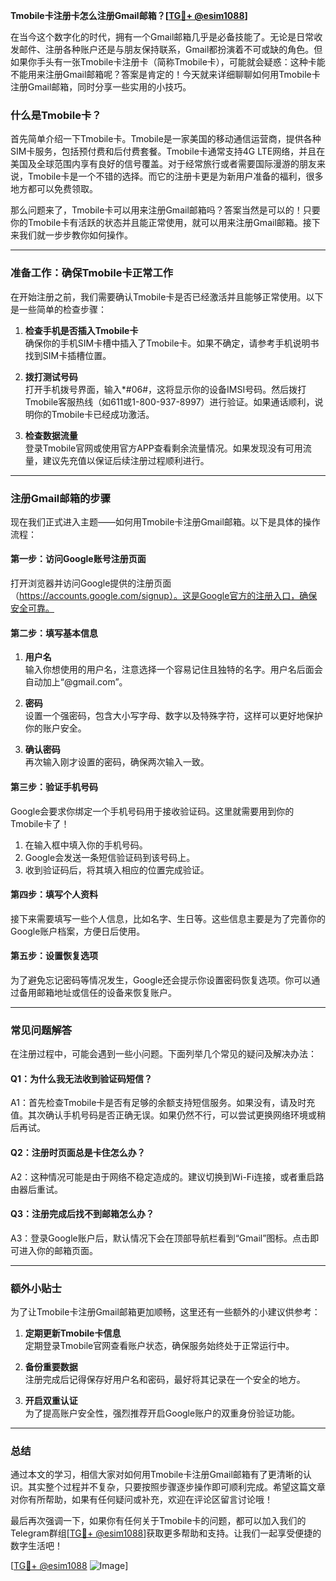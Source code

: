 **Tmobile卡注册卡怎么注册Gmail邮箱？[[TG💪+ @esim1088](https://t.me/s/esim1088)]**

在当今这个数字化的时代，拥有一个Gmail邮箱几乎是必备技能了。无论是日常收发邮件、注册各种账户还是与朋友保持联系，Gmail都扮演着不可或缺的角色。但如果你手头有一张Tmobile卡注册卡（简称Tmobile卡），可能就会疑惑：这种卡能不能用来注册Gmail邮箱呢？答案是肯定的！今天就来详细聊聊如何用Tmobile卡注册Gmail邮箱，同时分享一些实用的小技巧。

### **什么是Tmobile卡？**

首先简单介绍一下Tmobile卡。Tmobile是一家美国的移动通信运营商，提供各种SIM卡服务，包括预付费和后付费套餐。Tmobile卡通常支持4G LTE网络，并且在美国及全球范围内享有良好的信号覆盖。对于经常旅行或者需要国际漫游的朋友来说，Tmobile卡是一个不错的选择。而它的注册卡更是为新用户准备的福利，很多地方都可以免费领取。

那么问题来了，Tmobile卡可以用来注册Gmail邮箱吗？答案当然是可以的！只要你的Tmobile卡有活跃的状态并且能正常使用，就可以用来注册Gmail邮箱。接下来我们就一步步教你如何操作。

---

### **准备工作：确保Tmobile卡正常工作**

在开始注册之前，我们需要确认Tmobile卡是否已经激活并且能够正常使用。以下是一些简单的检查步骤：

1. **检查手机是否插入Tmobile卡**  
   确保你的手机SIM卡槽中插入了Tmobile卡。如果不确定，请参考手机说明书找到SIM卡插槽位置。

2. **拨打测试号码**  
   打开手机拨号界面，输入*#06#，这将显示你的设备IMSI号码。然后拨打Tmobile客服热线（如611或1-800-937-8997）进行验证。如果通话顺利，说明你的Tmobile卡已经成功激活。

3. **检查数据流量**  
   登录Tmobile官网或使用官方APP查看剩余流量情况。如果发现没有可用流量，建议先充值以保证后续注册过程顺利进行。

---

### **注册Gmail邮箱的步骤**

现在我们正式进入主题——如何用Tmobile卡注册Gmail邮箱。以下是具体的操作流程：

#### **第一步：访问Google账号注册页面**

打开浏览器并访问Google提供的注册页面（https://accounts.google.com/signup）。这是Google官方的注册入口，确保安全可靠。

#### **第二步：填写基本信息**

1. **用户名**  
   输入你想使用的用户名，注意选择一个容易记住且独特的名字。用户名后面会自动加上“@gmail.com”。

2. **密码**  
   设置一个强密码，包含大小写字母、数字以及特殊字符，这样可以更好地保护你的账户安全。

3. **确认密码**  
   再次输入刚才设置的密码，确保两次输入一致。

#### **第三步：验证手机号码**

Google会要求你绑定一个手机号码用于接收验证码。这里就需要用到你的Tmobile卡了！

1. 在输入框中填入你的手机号码。
2. Google会发送一条短信验证码到该号码上。
3. 收到验证码后，将其填入相应的位置完成验证。

#### **第四步：填写个人资料**

接下来需要填写一些个人信息，比如名字、生日等。这些信息主要是为了完善你的Google账户档案，方便日后使用。

#### **第五步：设置恢复选项**

为了避免忘记密码等情况发生，Google还会提示你设置密码恢复选项。你可以通过备用邮箱地址或信任的设备来恢复账户。

---

### **常见问题解答**

在注册过程中，可能会遇到一些小问题。下面列举几个常见的疑问及解决办法：

#### **Q1：为什么我无法收到验证码短信？**
A1：首先检查Tmobile卡是否有足够的余额支持短信服务。如果没有，请及时充值。其次确认手机号码是否正确无误。如果仍然不行，可以尝试更换网络环境或稍后再试。

#### **Q2：注册时页面总是卡住怎么办？**
A2：这种情况可能是由于网络不稳定造成的。建议切换到Wi-Fi连接，或者重启路由器后重试。

#### **Q3：注册完成后找不到邮箱怎么办？**
A3：登录Google账户后，默认情况下会在顶部导航栏看到“Gmail”图标。点击即可进入你的邮箱页面。

---

### **额外小贴士**

为了让Tmobile卡注册Gmail邮箱更加顺畅，这里还有一些额外的小建议供参考：

1. **定期更新Tmobile卡信息**  
   定期登录Tmobile官网查看账户状态，确保服务始终处于正常运行中。

2. **备份重要数据**  
   注册完成后记得保存好用户名和密码，最好将其记录在一个安全的地方。

3. **开启双重认证**  
   为了提高账户安全性，强烈推荐开启Google账户的双重身份验证功能。

---

### **总结**

通过本文的学习，相信大家对如何用Tmobile卡注册Gmail邮箱有了更清晰的认识。其实整个过程并不复杂，只要按照步骤逐步操作即可顺利完成。希望这篇文章对你有所帮助，如果有任何疑问或补充，欢迎在评论区留言讨论哦！

最后再次强调一下，如果你有任何关于Tmobile卡的问题，都可以加入我们的Telegram群组[[TG💪+ @esim1088](https://t.me/s/esim1088)]获取更多帮助和支持。让我们一起享受便捷的数字生活吧！

[[TG💪+ @esim1088](https://t.me/s/esim1088) ![Image](https://i.postimg.cc/4NQfJmqS/Snipaste-2025-05-13-00-14-12.png)]